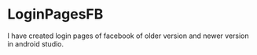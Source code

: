 # LoginPagesFB
 I have created login pages of facebook of older version and newer version in android studio.
